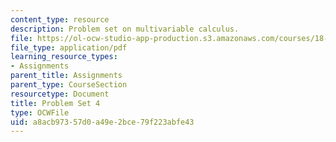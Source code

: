 ```yaml
---
content_type: resource
description: Problem set on multivariable calculus.
file: https://ol-ocw-studio-app-production.s3.amazonaws.com/courses/18-02-multivariable-calculus-fall-2007/a8acb97357d0a49e2bce79f223abfe43_ps4.pdf
file_type: application/pdf
learning_resource_types:
- Assignments
parent_title: Assignments
parent_type: CourseSection
resourcetype: Document
title: Problem Set 4
type: OCWFile
uid: a8acb973-57d0-a49e-2bce-79f223abfe43
---
```

